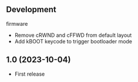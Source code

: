 Development
-----------

firmware
- Remove cRWND and cFFWD from default layout
- Add kBOOT keycode to trigger bootloader mode


1.0 (2023-10-04)
----------------

- First release
